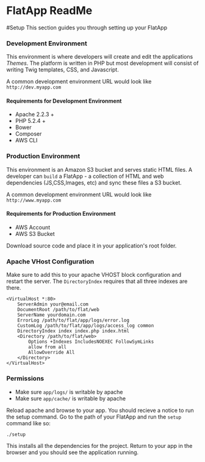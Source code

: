 FlatApp ReadMe
===

#Setup
This section guides you through setting up your FlatApp

### Development Environment
This environment is where developers will create and edit the applications *Themes*. The platform is written in PHP but most development will consist of writing Twig templates, CSS, and Javascript. 

A common development environment URL would look like `http://dev.myapp.com`

#### Requirements for Development Environment
- Apache 2.2.3 +
- PHP 5.2.4 + 
- Bower
- Composer
- AWS CLI

### Production Environment
This environment is an Amazon S3 bucket and serves static HTML files. A developer can `build` a FlatApp - a collection of HTML and web dependencies (JS,CSS,Images, etc) and sync these files a S3 bucket.

A common development environment URL would look like `http://www.myapp.com`

#### Requirements for Production Environment
- AWS Account
- AWS S3 Bucket


Download source code and place it in your application's root folder.



### Apache VHost Configuration 
Make sure to add this to your apache VHOST block configuration and restart the server. The `DirectoryIndex` requires that all three indexes are there. 

    <VirtualHost *:80>
        ServerAdmin your@email.com
        DocumentRoot /path/to/flat/web
        ServerName yourdomain.com
        ErrorLog /path/to/flat/app/logs/error.log
        CustomLog /path/to/flat/app/logs/access_log common
        DirectoryIndex index index.php index.html
        <Directory /path/to/flat/web>
            Options +Indexes IncludesNOEXEC FollowSymLinks
            allow from all
            AllowOverride All
        </Directory>
    </VirtualHost>

### Permissions

- Make sure `app/logs/` is writable by apache
- Make sure `app/cache/` is writable by apache 

Reload apache and browse to your app. You should recieve a notice to run the setup command. Go to the path of your FlatApp and run the `setup` command like so:

    ./setup
    
This installs all the dependencies for the project. Return to your app in the browser and you should see the application running.
